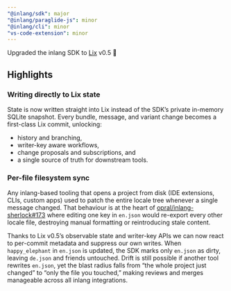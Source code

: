 ```yaml
---
"@inlang/sdk": major
"@inlang/paraglide-js": minor
"@inlang/cli": minor
"vs-code-extension": minor
---
```


Upgraded the inlang SDK to [Lix](https://lix.dev/) v0.5 🎉 

## Highlights

### Writing directly to Lix state

State is now written straight into Lix instead of the SDK’s private in-memory SQLite snapshot. Every bundle, message, and variant change becomes a first-class Lix commit, unlocking:

- history and branching,
- writer-key aware workflows,
- change proposals and subscriptions, and
- a single source of truth for downstream tools.

### Per-file filesystem sync

Any inlang-based tooling that opens a project from disk (IDE extensions, CLIs, custom apps) used to patch the entire locale tree whenever a single message changed. That behaviour is at the heart of [opral/inlang-sherlock#173](https://github.com/opral/inlang-sherlock/issues/173) where editing one key in `en.json` would re-export every other locale file, destroying manual formatting or reintroducing stale content.

Thanks to Lix v0.5’s observable state and writer-key APIs we can now react to per-commit metadata and suppress our own writes. When `happy_elephant` in `en.json` is updated, the SDK marks only `en.json` as dirty, leaving `de.json` and friends untouched. Drift is still possible if another tool rewrites `en.json`, yet the blast radius falls from “the whole project just changed” to “only the file you touched,” making reviews and merges manageable across all inlang integrations.



